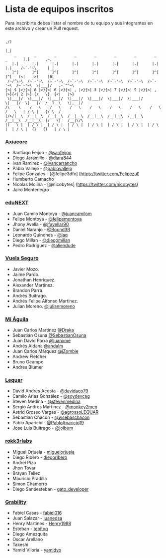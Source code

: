 # Lista de equipos inscritos

Para inscribirte debes listar el nombre de tu equipo y sus integrantes en este archivo y crear un Pull request.


                                                                                        ,/)
                                                                                        |_|
        _        _        _        _        _        _        _        _        _       ].[       ,~,
       |.|      |.|      |.|      |.|      |.|      |.|      |.|      |.|      |.|    /~`-'~\     |_|
       ]^[      ]^[      ]^[      ]^[      ]^[      ]^[      ]^[      ]^[      ]^[   (<|   |>)    ]0[
     /~/^\~\  /~`-'~\  /~`-'~\  /~`-'~\  /~`-'~\  /~`-'~\  /~`-'~\  /~`-'~\  /~`-'~\  \|___|/   ,-`^'~\
    {<| $ |>}{<| 8 |>}{<| 6 |>}{<| , |>}{<| 3 |>}{<| 7 |>}{<| 9 |>}{<| , |>}{<| 2 |>} {/   \}  {<|   |>}
     \|___|/  \|___|/  \|___|/  \|___|/  \|___|/  \|___|/  \|___|/  \|___|/  \|___|/  /__1__\   \|,__|/
    /\    \    /   \    /   \    /   \    /   \    /   \    /   \    /   \    /   \   | / \ |   {/ \  /
    |/>/|__\  /__|__\  /__|__\  /__|__\  /__|__\  /__|__\  /__|__\  /__|__\  /__|__\  |/   \|   /__|\/\
    |)   \ |  | / \ |  | / \ |  | / \ |  | / \ |  | / \ |  | / \ |  | / \ |  | / \ |  {}   {}   | / \ |




### [Axiacore](http://axiacore.com)

* Santiago Feijoo - [@sanfeijoo](https://twitter.com/sanfeijoo)
* Diego Jaramillo - [@djara844](https://github.com/djara844)
* Ivan Ramirez - [@ivancarrancho](https://twitter.com/ivancarrancho)
* Pablo Vallejo - [@pablovallejo](https://github.com/pablovallejo)
* Felipe Gonzales - [@felipe3dfx] (https://twitter.com/Felipezul)
* Humberto Camacho
* Nicolas Molina - [@nicobytes] (https://twitter.com/nicobytes)
* Jairo Montenegro


### [eduNEXT](https://www.edunext.co/)

* Juan Camilo Montoya - [@juancamilom](https://github.com/juancamilom)
* Felipe Montoya - [@felipemontoya](https://github.com/felipemontoya)
* Jhony Avella - [@jfavellar90](https://github.com/jfavellar90)
* Daniel Naranjo - [@Bound3R](https://github.com/Bound3R)
* Leonardo Quinones - [@laq](https://github.com/laq)
* Diego Millan - [@diegomillan](https://github.com/diegomillan)
* Pedro Rodriguez - [@aliendude](https://github.com/aliendude)


### [Vuela Seguro](http://miaguila.com/)

* Javier Mozo.
* Jaime Pardo.
* Jonathan Henriquez.
* Alexander Martinez.
* Brandon Parra.
* Andrés Buitrago.
* Andrés Felipe Alfonso Martinez.
* Julian Moreno. [@julianmoreno](https://github.com/julianmoreno)

### [Mi Águila](http://miaguila.com/)

* Juan Carlos Martínez [@Draka](https://github.com/Draka)
* Sebastián Osuna [@SebastianOsuna](https://github.com/SebastianOsuna)
* Juan David Parra [@juanxme](https://github.com/juanxme)
* Andrés Aldana [@andalm](https://github.com/andalm)
* Juan Carlos Márquez [@jZombie](https://github.com/jZombie)
* Andrew Fletcher
* Bruno Ocampo
* Andres Blumer

### [Lequar](http://lequar.com/)

* David Andres Acosta - [@davidaco79](https://twitter.com/davidaco79)
* Camilo Arias González - [@soydevcag](https://twitter.com/SoyDevCag)
* Steven Medina - [@stevenmedina](https://github.com/StevenMedina)
* Sergio Andres Martinez - [@monkey2men](https://twitter.com/monkey2men)
* Astrid Grosso Vargas - [@agrossoLEQUAR](https://twitter.com/agrossoLEQUAR)
* Sebastian Chacon - [@wsebaschacon](https://twitter.com/wsebaschacon)
* Pablo Aparicio - [@PabloAparicio19](https://twitter.com/PabloAparicio19)
* Jose Luis Buitrago - [@jolbum](https://twitter.com/Jolbum)


### [rokk3rlabs](http://www.rokk3rlabs.com/)

* Miguel Orjuela - [miguelorjuela](https://github.com/miguelorjuela)
* Diego Ribero - [diegoribero](https://github.com/diegoribero)
* Andrei Piza
* Jhon Tovar
* Brayan Tellez
* Mauricio Pradilla
* Simon Chamorro
* Diego Santiesteban - [gato_developer](https://twitter.com/gato_developer)

### [Grability](http://www.grability.com/)

* Fabiel Casas - [fabiel016](https://github.com/fabiel016)
* Juan Salazar - [juanedsa](https://github.com/juanedsa)
* Henry Martines - [Henry1988](https://github.com/Henry1988)
* Esteban - [tebitoq](https://github.com/tebitoq)
* Diego Amezquita
* Oscar Arellano
* Takeshi
* Yamid Viloria - [yamidvo](https://github.com/yamidvo)

